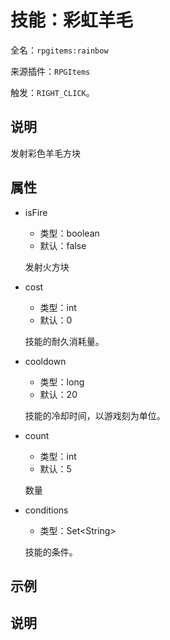 # 技能：彩虹羊毛

<!-- 本文件是通过游戏内 `/rpgitem gen-wiki` 命令生成的。 -->
<!-- 请只在对应的 "beginCustomXXXX" 与 "endCustomXXXX" 间编辑。  -->
<!-- 如果您想修改技能或其属性的描述， -->
<!-- 请修改 "resources/lang/zh_CN.yml" 中对应的项。 -->

全名：`rpgitems:rainbow`

来源插件：`RPGItems`

触发：`RIGHT_CLICK`。

<!-- beginCustomHeader -->
<!-- endCustomHeader -->

## 说明

发射彩色羊毛方块
<!-- beginCustomDescription -->
<!-- endCustomDescription -->

## 属性

* isFire

  * 类型：boolean
  * 默认：false

  发射火方块

* cost

  * 类型：int
  * 默认：0

  技能的耐久消耗量。

* cooldown

  * 类型：long
  * 默认：20

  技能的冷却时间，以游戏刻为单位。

* count

  * 类型：int
  * 默认：5

  数量

* conditions

  * 类型：Set&lt;String&gt;

  技能的条件。

<!-- beginCustomProperties -->
<!-- endCustomProperties -->

## 示例

<!-- beginCustomExample -->
<!-- endCustomExample -->

## 说明

<!-- beginCustomNote -->
<!-- endCustomNote -->